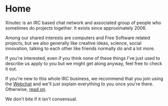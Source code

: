 Home
====

Xinutec is an IRC based chat network and associated group of people who
sometimes do projects together. It exists since approximately 2006.

Among our shared interests are computers and Free Software related projects, but we
also generally like creative ideas, science, social innovation, talking to each
other like friends normally do and a lot more.

If you're interested, even if you think none of these things I've just used to
describe us apply to you but we might get along anyway, feel free to check it out.

If you're new to this whole IRC business, we recommend that you join using the
[Webchat](https://qwebirc.xinutec.net/?channels=%23linux) and we'll just
explain everything to you once you're there. Otherwise, [read on](irc/connect).

We don't bite if it isn't consensual.
